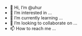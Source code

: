 - 👋 Hi, I’m @uhur
- 👀 I’m interested in ...
- 🌱 I’m currently learning ...
- 💞️ I’m looking to collaborate on ...
- 📫 How to reach me ...

<!---
uhur/uhur is a ✨ special ✨ repository because its `README.md` (this file) appears on your GitHub profile.
You can click the Preview link to take a look at your changes.
--->
